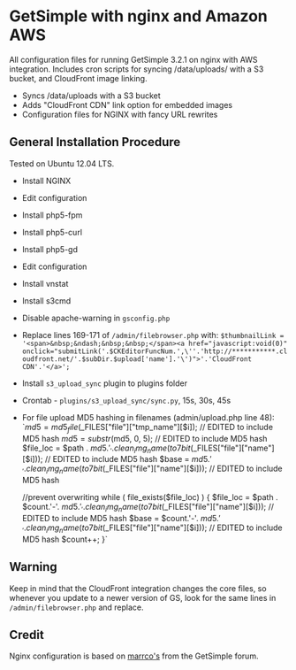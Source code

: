 GetSimple with nginx and Amazon AWS
=========

All configuration files for running GetSimple 3.2.1 on nginx with AWS integration. Includes cron scripts for syncing /data/uploads/ with a S3 bucket, and CloudFront image linking.

  - Syncs /data/uploads with a S3 bucket
  - Adds "CloudFront CDN" link option for embedded images
  - Configuration files for NGINX with fancy URL rewrites


General Installation Procedure
-
Tested on Ubuntu 12.04 LTS.

* Install NGINX
* Edit configuration
* Install php5-fpm
* Install php5-curl
* Install php5-gd
* Edit configuration
* Install vnstat
* Install s3cmd
* Disable apache-warning in `gsconfig.php`
* Replace lines 169-171 of `/admin/filebrowser.php` with:
		`$thumbnailLink = '<span>&nbsp;&ndash;&nbsp;&nbsp;</span><a href="javascript:void(0)" onclick="submitLink('.$CKEditorFuncNum.',\''.'http://***********.cloudfront.net/'.$subDir.$upload['name'].'\')">'.'CloudFront CDN'.'</a>';`
* Install `s3_upload_sync` plugin to plugins folder
* Crontab - `plugins/s3_upload_sync/sync.py`, 15s, 30s, 45s
* For file upload MD5 hashing in filenames (admin/upload.php line 48):
	`$md5 = md5_file($_FILES["file"]["tmp_name"][$i]); // EDITED to include MD5 hash
	$md5 = substr($md5, 0, 5); // EDITED to include MD5 hash
	$file_loc = $path .  $md5 . '_' . clean_img_name(to7bit($_FILES["file"]["name"][$i])); // EDITED to include MD5 hash
	$base = $md5 . '_' .clean_img_name(to7bit($_FILES["file"]["name"][$i])); // EDITED to include MD5 hash
			
	//prevent overwriting
	while ( file_exists($file_loc) ) {
		$file_loc = $path . $count.'-'. $md5 . '_' .clean_img_name(to7bit($_FILES["file"]["name"][$i])); // EDITED to include MD5 hash
		$base = $count.'-'. $md5 . '_'. clean_img_name(to7bit($_FILES["file"]["name"][$i])); // EDITED to include MD5 hash
		$count++;
	}`

Warning
-
Keep in mind that the CloudFront integration changes the core files, so whenever you update to a newer version of GS, look for the same lines in `/admin/filebrowser.php` and replace. 

Credit
-

Nginx configuration is based on [marrco's](http://get-simple.info/forums/showthread.php?tid=1269&pid=24930#pid24930) from the GetSimple forum. 
    